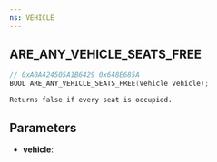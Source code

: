 ```yaml
---
ns: VEHICLE
---
```

## ARE_ANY_VEHICLE_SEATS_FREE

```c
// 0xA0A424505A1B6429 0x648E685A
BOOL ARE_ANY_VEHICLE_SEATS_FREE(Vehicle vehicle);
```

```
Returns false if every seat is occupied.
```

## Parameters
* **vehicle**:

